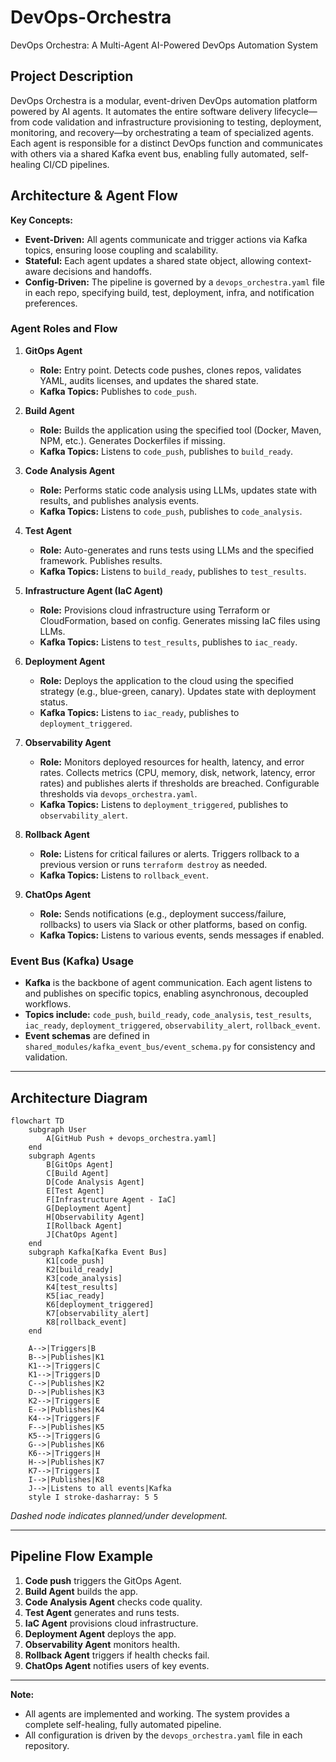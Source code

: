 # DevOps-Orchestra
DevOps Orchestra: A Multi-Agent AI-Powered DevOps Automation System

## Project Description
DevOps Orchestra is a modular, event-driven DevOps automation platform powered by AI agents. It automates the entire software delivery lifecycle—from code validation and infrastructure provisioning to testing, deployment, monitoring, and recovery—by orchestrating a team of specialized agents. Each agent is responsible for a distinct DevOps function and communicates with others via a shared Kafka event bus, enabling fully automated, self-healing CI/CD pipelines.

## Architecture & Agent Flow

**Key Concepts:**
- **Event-Driven:** All agents communicate and trigger actions via Kafka topics, ensuring loose coupling and scalability.
- **Stateful:** Each agent updates a shared state object, allowing context-aware decisions and handoffs.
- **Config-Driven:** The pipeline is governed by a `devops_orchestra.yaml` file in each repo, specifying build, test, deployment, infra, and notification preferences.

### Agent Roles and Flow

1. **GitOps Agent**
   - **Role:** Entry point. Detects code pushes, clones repos, validates YAML, audits licenses, and updates the shared state.
   - **Kafka Topics:** Publishes to `code_push`.

2. **Build Agent**
   - **Role:** Builds the application using the specified tool (Docker, Maven, NPM, etc.). Generates Dockerfiles if missing.
   - **Kafka Topics:** Listens to `code_push`, publishes to `build_ready`.

3. **Code Analysis Agent**
   - **Role:** Performs static code analysis using LLMs, updates state with results, and publishes analysis events.
   - **Kafka Topics:** Listens to `code_push`, publishes to `code_analysis`.

4. **Test Agent**
   - **Role:** Auto-generates and runs tests using LLMs and the specified framework. Publishes results.
   - **Kafka Topics:** Listens to `build_ready`, publishes to `test_results`.

5. **Infrastructure Agent (IaC Agent)**
   - **Role:** Provisions cloud infrastructure using Terraform or CloudFormation, based on config. Generates missing IaC files using LLMs.
   - **Kafka Topics:** Listens to `test_results`, publishes to `iac_ready`.

6. **Deployment Agent**
   - **Role:** Deploys the application to the cloud using the specified strategy (e.g., blue-green, canary). Updates state with deployment status.
   - **Kafka Topics:** Listens to `iac_ready`, publishes to `deployment_triggered`.

7. **Observability Agent**
   - **Role:** Monitors deployed resources for health, latency, and error rates. Collects metrics (CPU, memory, disk, network, latency, error rates) and publishes alerts if thresholds are breached. Configurable thresholds via `devops_orchestra.yaml`.
   - **Kafka Topics:** Listens to `deployment_triggered`, publishes to `observability_alert`.

8. **Rollback Agent**
   - **Role:** Listens for critical failures or alerts. Triggers rollback to a previous version or runs `terraform destroy` as needed.
   - **Kafka Topics:** Listens to `rollback_event`.

9. **ChatOps Agent**
   - **Role:** Sends notifications (e.g., deployment success/failure, rollbacks) to users via Slack or other platforms, based on config.
   - **Kafka Topics:** Listens to various events, sends messages if enabled.

### Event Bus (Kafka) Usage

- **Kafka** is the backbone of agent communication. Each agent listens to and publishes on specific topics, enabling asynchronous, decoupled workflows.
- **Topics include:** `code_push`, `build_ready`, `code_analysis`, `test_results`, `iac_ready`, `deployment_triggered`, `observability_alert`, `rollback_event`.
- **Event schemas** are defined in `shared_modules/kafka_event_bus/event_schema.py` for consistency and validation.

---

## Architecture Diagram

```mermaid
flowchart TD
    subgraph User
        A[GitHub Push + devops_orchestra.yaml]
    end
    subgraph Agents
        B[GitOps Agent]
        C[Build Agent]
        D[Code Analysis Agent]
        E[Test Agent]
        F[Infrastructure Agent - IaC]
        G[Deployment Agent]
        H[Observability Agent]
        I[Rollback Agent]
        J[ChatOps Agent]
    end
    subgraph Kafka[Kafka Event Bus]
        K1[code_push]
        K2[build_ready]
        K3[code_analysis]
        K4[test_results]
        K5[iac_ready]
        K6[deployment_triggered]
        K7[observability_alert]
        K8[rollback_event]
    end

    A-->|Triggers|B
    B-->|Publishes|K1
    K1-->|Triggers|C
    K1-->|Triggers|D
    C-->|Publishes|K2
    D-->|Publishes|K3
    K2-->|Triggers|E
    E-->|Publishes|K4
    K4-->|Triggers|F
    F-->|Publishes|K5
    K5-->|Triggers|G
    G-->|Publishes|K6
    K6-->|Triggers|H
    H-->|Publishes|K7
    K7-->|Triggers|I
    I-->|Publishes|K8
    J-->|Listens to all events|Kafka
    style I stroke-dasharray: 5 5
```

*Dashed node indicates planned/under development.*

---

## Pipeline Flow Example

1. **Code push** triggers the GitOps Agent.
2. **Build Agent** builds the app.
3. **Code Analysis Agent** checks code quality.
4. **Test Agent** generates and runs tests.
5. **IaC Agent** provisions cloud infrastructure.
6. **Deployment Agent** deploys the app.
7. **Observability Agent** monitors health.
8. **Rollback Agent** triggers if health checks fail.
9. **ChatOps Agent** notifies users of key events.

---

**Note:**
- All agents are implemented and working. The system provides a complete self-healing, fully automated pipeline.
- All configuration is driven by the `devops_orchestra.yaml` file in each repository.
